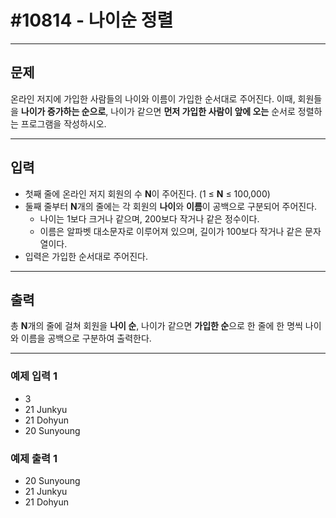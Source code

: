 # #10814 - 나이순 정렬

---

## 문제
온라인 저지에 가입한 사람들의 나이와 이름이 가입한 순서대로 주어진다. 이때, 회원들을 **나이가 증가하는 순으로**, 나이가 같으면 **먼저 가입한 사람이 앞에 오는** 순서로 정렬하는 프로그램을 작성하시오.

---

## 입력
- 첫째 줄에 온라인 저지 회원의 수 **N**이 주어진다. (1 ≤ **N** ≤ 100,000)
- 둘째 줄부터 **N**개의 줄에는 각 회원의 **나이**와 **이름**이 공백으로 구분되어 주어진다.
    - 나이는 1보다 크거나 같으며, 200보다 작거나 같은 정수이다.
    - 이름은 알파벳 대소문자로 이루어져 있으며, 길이가 100보다 작거나 같은 문자열이다.
- 입력은 가입한 순서대로 주어진다.

---

## 출력
총 **N**개의 줄에 걸쳐 회원을 **나이 순**, 나이가 같으면 **가입한 순**으로 한 줄에 한 명씩 나이와 이름을 공백으로 구분하여 출력한다.

---

### 예제 입력 1
- 3 
- 21 Junkyu 
- 21 Dohyun
- 20 Sunyoung


### 예제 출력 1
- 20 Sunyoung 
- 21 Junkyu 
- 21 Dohyun